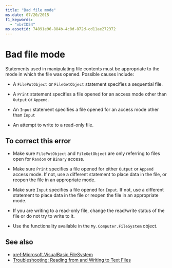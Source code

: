 ```yaml
---
title: "Bad file mode"
ms.date: 07/20/2015
f1_keywords: 
  - "vbrID54"
ms.assetid: 74891e96-884b-4c8d-872d-cd11ae272372
---
```

# Bad file mode
Statements used in manipulating file contents must be appropriate to the mode in which the file was opened. Possible causes include:  
  
- A `FilePutObject` or `FileGetObject` statement specifies a sequential file.  
  
- A `Print` statement specifies a file opened for an access mode other than `Output` or `Append`.  
  
- An `Input` statement specifies a file opened for an access mode other than `Input`  
  
- An attempt to write to a read-only file.  
  
## To correct this error  
  
- Make sure `FilePutObject` and `FileGetObject` are only referring to files open for `Random` or `Binary` access.  
  
- Make sure `Print` specifies a file opened for either `Output` or `Append` access mode. If not, use a different statement to place data in the file, or reopen the file in an appropriate mode.  
  
- Make sure `Input` specifies a file opened for `Input`. If not, use a different statement to place data in the file or reopen the file in an appropriate mode.  
  
- If you are writing to a read-only file, change the read/write status of the file or do not try to write to it.  
  
- Use the functionality available in the `My.Computer.FileSystem` object.  
  
## See also

- <xref:Microsoft.VisualBasic.FileSystem>
- [Troubleshooting: Reading from and Writing to Text Files](../../developing-apps/programming/drives-directories-files/troubleshooting-reading-from-and-writing-to-text-files.md)
